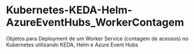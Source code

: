 # Kubernetes-KEDA-Helm-AzureEventHubs_WorkerContagem
Objetos para Deployment de um Worker Service (contagem de acessos) no Kubernetes utilizando KEDA, Helm e Azure Event Hubs

